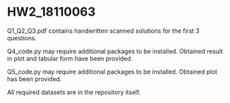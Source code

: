 # HW2_18110063

Q1_Q2_Q3.pdf contains handwritten scanned solutions for the first 3 questions.

Q4_code.py may require additional packages to be installed. Obtained result in plot and tabular form have been provided.

Q5_code.py may require additional packages to be installed. Obtained plot has been provided.

All required datasets are in the repository itself.
